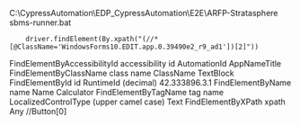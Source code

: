 
C:\CypressAutomation\EDP_CypressAutomation\E2E\ARFP-Stratasphere
sbms-runner.bat

        driver.findElement(By.xpath("(//*[@ClassName='WindowsForms10.EDIT.app.0.39490e2_r9_ad1'])[2]"))

FindElementByAccessibilityId	accessibility id	AutomationId	AppNameTitle
FindElementByClassName	class name	ClassName	TextBlock
FindElementById	id	RuntimeId (decimal)	42.333896.3.1
FindElementByName	name	Name	Calculator
FindElementByTagName	tag name	LocalizedControlType (upper camel case)	Text
FindElementByXPath	xpath	Any	//Button[0]



